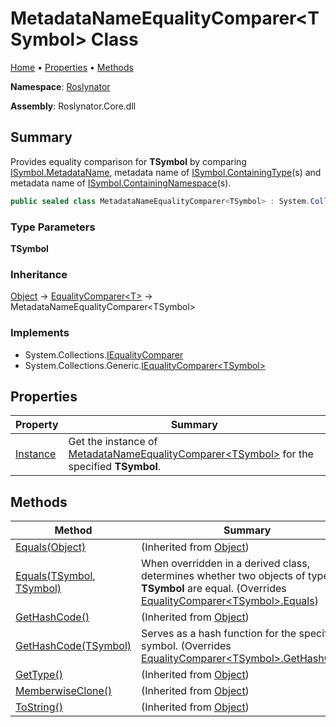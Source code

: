 # MetadataNameEqualityComparer\<TSymbol> Class

[Home](../../README.md) &#x2022; [Properties](#properties) &#x2022; [Methods](#methods)

**Namespace**: [Roslynator](../README.md)

**Assembly**: Roslynator\.Core\.dll

## Summary

Provides equality comparison for **TSymbol** by comparing [ISymbol.MetadataName](https://docs.microsoft.com/en-us/dotnet/api/microsoft.codeanalysis.isymbol.metadataname),
metadata name of [ISymbol.ContainingType](https://docs.microsoft.com/en-us/dotnet/api/microsoft.codeanalysis.isymbol.containingtype)\(s\) and metadata name of [ISymbol.ContainingNamespace](https://docs.microsoft.com/en-us/dotnet/api/microsoft.codeanalysis.isymbol.containingnamespace)\(s\)\.

```csharp
public sealed class MetadataNameEqualityComparer<TSymbol> : System.Collections.Generic.EqualityComparer<TSymbol> where TSymbol : Microsoft.CodeAnalysis.ISymbol
```

### Type Parameters

**TSymbol**

### Inheritance

[Object](https://docs.microsoft.com/en-us/dotnet/api/system.object) &#x2192; [EqualityComparer\<T>](https://docs.microsoft.com/en-us/dotnet/api/system.collections.generic.equalitycomparer-1) &#x2192; MetadataNameEqualityComparer\<TSymbol>

### Implements

* System\.Collections\.[IEqualityComparer](https://docs.microsoft.com/en-us/dotnet/api/system.collections.iequalitycomparer)
* System\.Collections\.Generic\.[IEqualityComparer\<TSymbol>](https://docs.microsoft.com/en-us/dotnet/api/system.collections.generic.iequalitycomparer-1)

## Properties

| Property | Summary |
| -------- | ------- |
| [Instance](Instance/README.md) | Get the instance of [MetadataNameEqualityComparer\<TSymbol>](./README.md) for the specified **TSymbol**\. |

## Methods

| Method | Summary |
| ------ | ------- |
| [Equals(Object)](https://docs.microsoft.com/en-us/dotnet/api/system.object.equals) |  \(Inherited from [Object](https://docs.microsoft.com/en-us/dotnet/api/system.object)\) |
| [Equals(TSymbol, TSymbol)](Equals/README.md) | When overridden in a derived class, determines whether two objects of type **TSymbol** are equal\. \(Overrides [EqualityComparer\<TSymbol>.Equals](https://docs.microsoft.com/en-us/dotnet/api/system.collections.generic.equalitycomparer-1.equals)\) |
| [GetHashCode()](https://docs.microsoft.com/en-us/dotnet/api/system.object.gethashcode) |  \(Inherited from [Object](https://docs.microsoft.com/en-us/dotnet/api/system.object)\) |
| [GetHashCode(TSymbol)](GetHashCode/README.md) | Serves as a hash function for the specified symbol\. \(Overrides [EqualityComparer\<TSymbol>.GetHashCode](https://docs.microsoft.com/en-us/dotnet/api/system.collections.generic.equalitycomparer-1.gethashcode)\) |
| [GetType()](https://docs.microsoft.com/en-us/dotnet/api/system.object.gettype) |  \(Inherited from [Object](https://docs.microsoft.com/en-us/dotnet/api/system.object)\) |
| [MemberwiseClone()](https://docs.microsoft.com/en-us/dotnet/api/system.object.memberwiseclone) |  \(Inherited from [Object](https://docs.microsoft.com/en-us/dotnet/api/system.object)\) |
| [ToString()](https://docs.microsoft.com/en-us/dotnet/api/system.object.tostring) |  \(Inherited from [Object](https://docs.microsoft.com/en-us/dotnet/api/system.object)\) |

